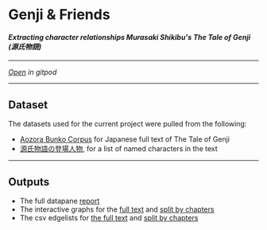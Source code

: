 # Genji & Friends
#### *Extracting character relationships Murasaki Shikibu's **The Tale of Genji** (源氏物語)*

---

[*Open*](https://gitpod.io/#https://github.com/ryancahildebrandt/genji) *in gitpod*

---

## Dataset

The datasets used for the current project were pulled from the following: 
- [Aozora Bunko Corpus](https://www.kaggle.com/datasets/ryancahildebrandt/azbcorpus) for Japanese full text of The Tale of Genji
- [源氏物語の登場人物](https://ja.wikipedia.org/wiki/%E6%BA%90%E6%B0%8F%E7%89%A9%E8%AA%9E%E3%81%AE%E7%99%BB%E5%A0%B4%E4%BA%BA%E7%89%A9), for a list of named characters in the text

---

## Outputs

- The full datapane [report](./outputs/genji_rprt.html)
- The interactive graphs for the [full text](./outputs/full_graph.html) and [split by chapters](./outputs/chapter_graph.html)
- The csv edgelists for [the full text](./outputs/full_edgelist.csv) and [split by chapters](./outputs/chapter_edgelist.csv)

